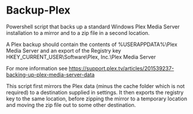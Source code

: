 # Backup-Plex
Powershell script that backs up a standard Windows Plex Media Server installation to a mirror and to a zip file in a second location.

A Plex backup should contain the contents of %USERAPPDATA%\Plex Media Server
and an export of the Registry key HKEY_CURRENT_USER\Software\Plex, Inc.\Plex Media Server

For more information see https://support.plex.tv/articles/201539237-backing-up-plex-media-server-data

This script first mirrors the Plex data (minus the cache folder which is not required) to a destination supplied in settings.
It then exports the registry key to the same location, before zipping the mirror to a temporary location
and moving the zip file out to some other destination.

